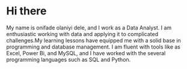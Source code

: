 # Hi there 
 My name is onifade olaniyi dele, and I work as a Data Analyst. I am enthusiastic  working with data and applying it to complicated challenges.My learning lessons have equipped me with a solid base in programming and database management. I am fluent with tools like as Excel, Power Bi, and MySQL, and I have worked with the several programming languages such as SQL and Python.
